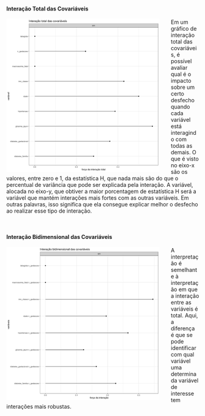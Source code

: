 #### Interação Total das Covariáveis

<img src="feat-int_plot_xgb.png" width="400" style="float: left; padding-right: 30px"/>

Em um gráfico de interação total das covariáveis, é possível avaliar qual é o impacto sobre um certo desfecho quando cada variável está interagindo com todas as demais. O que é visto no eixo-x são os valores, entre zero e 1, da estatística H, que nada mais são do que o percentual de variância que pode ser explicada pela interação. A variável, alocada no eixo-y, que obtiver a maior porcentagem de estatística H será a variável que mantém interações mais fortes com as outras variáveis. Em outras palavras, isso significa que ela consegue explicar melhor o desfecho ao realizar esse tipo de interação. 

<br clear="left"/>

#### Interação Bidimensional das Covariáveis

<img src="two_feat-int_plot_xgb.png" width="400" style="float: left; padding-right: 30px"/>

A interpretação é semelhante à interpretação em que a interação entre as variáveis é total. Aqui, a diferença é que se pode identificar com qual variável uma determinada variável de interesse tem interações mais robustas.

